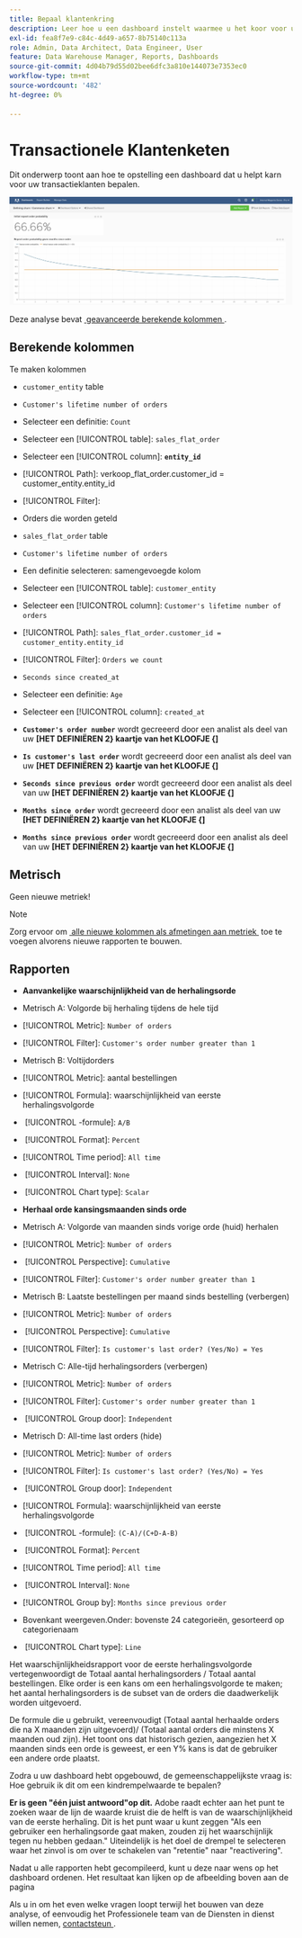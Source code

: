 ```yaml
---
title: Bepaal klantenkring
description: Leer hoe u een dashboard instelt waarmee u het koor voor uw klanten van de transactie kunt definiëren.
exl-id: fea8f7e9-c84c-4d49-a657-8b75140c113a
role: Admin, Data Architect, Data Engineer, User
feature: Data Warehouse Manager, Reports, Dashboards
source-git-commit: 4d04b79d55d02bee6dfc3a810e144073e7353ec0
workflow-type: tm+mt
source-wordcount: '482'
ht-degree: 0%

---
```


# Transactionele Klantenketen

Dit onderwerp toont aan hoe te opstelling een dashboard dat u helpt karn voor uw transactieklanten bepalen.

![&#x200B; Klantkurn dashboard die klaringstarief en behoudmetriek tonen &#x200B;](../../assets/churn-deashboard.png)

Deze analyse bevat [&#x200B; geavanceerde berekende kolommen &#x200B;](../data-warehouse-mgr/adv-calc-columns.md).

## Berekende kolommen

Te maken kolommen

* `customer_entity` table
* `Customer's lifetime number of orders`
* Selecteer een definitie: `Count`
* Selecteer een [!UICONTROL table]: `sales_flat_order`
* Selecteer een [!UICONTROL column]: **`entity_id`**
* [!UICONTROL Path]: verkoop_flat_order.customer_id = customer_entity.entity_id
* [!UICONTROL Filter]:
* Orders die worden geteld

* `sales_flat_order` table
* `Customer's lifetime number of orders`
* Een definitie selecteren: samengevoegde kolom
* Selecteer een [!UICONTROL table]: `customer_entity`
* Selecteer een [!UICONTROL column]: `Customer's lifetime number of orders`
* [!UICONTROL Path]: `sales_flat_order.customer_id = customer_entity.entity_id`
* [!UICONTROL Filter]: `Orders we count`

* `Seconds since created_at`
* Selecteer een definitie: `Age`
* Selecteer een [!UICONTROL column]: `created_at`

* **`Customer's order number`** wordt gecreeerd door een analist als deel van uw **[HET DEFINIËREN 2&rbrace; kaartje van het KLOOFJE &lbrace;]**
* **`Is customer's last order`** wordt gecreeerd door een analist als deel van uw **[HET DEFINIËREN 2&rbrace; kaartje van het KLOOFJE &lbrace;]**
* **`Seconds since previous order`** wordt gecreeerd door een analist als deel van uw **[HET DEFINIËREN 2&rbrace; kaartje van het KLOOFJE &lbrace;]**
* **`Months since order`** wordt gecreeerd door een analist als deel van uw **[HET DEFINIËREN 2&rbrace; kaartje van het KLOOFJE &lbrace;]**
* **`Months since previous order`** wordt gecreeerd door een analist als deel van uw **[HET DEFINIËREN 2&rbrace; kaartje van het KLOOFJE &lbrace;]**

## Metrisch

Geen nieuwe metriek!

>[!NOTE]
>
>Zorg ervoor om [&#x200B; alle nieuwe kolommen als afmetingen aan metriek &#x200B;](../data-warehouse-mgr/manage-data-dimensions-metrics.md) toe te voegen alvorens nieuwe rapporten te bouwen.

## Rapporten

* **Aanvankelijke waarschijnlijkheid van de herhalingsorde**
* Metrisch A: Volgorde bij herhaling tijdens de hele tijd
* [!UICONTROL Metric]: `Number of orders`
* [!UICONTROL Filter]: `Customer's order number greater than 1`

* Metrisch B: Voltijdorders
* [!UICONTROL Metric]: aantal bestellingen

* [!UICONTROL Formula]: waarschijnlijkheid van eerste herhalingsvolgorde
* &#x200B;
  [!UICONTROL -formule]: `A/B`
* &#x200B;
  [!UICONTROL Format]: `Percent`

* [!UICONTROL Time period]: `All time`
* &#x200B;
  [!UICONTROL Interval]: `None`
* &#x200B;
  [!UICONTROL Chart type]: `Scalar`

* **Herhaal orde kansingsmaanden sinds orde**
* Metrisch A: Volgorde van maanden sinds vorige orde (huid) herhalen
* [!UICONTROL Metric]: `Number of orders`
* &#x200B;
  [!UICONTROL Perspective]: `Cumulative`
* [!UICONTROL Filter]: `Customer's order number greater than 1`

* Metrisch B: Laatste bestellingen per maand sinds bestelling (verbergen)
* [!UICONTROL Metric]: `Number of orders`
* &#x200B;
  [!UICONTROL Perspective]: `Cumulative`
* [!UICONTROL Filter]: `Is customer's last order? (Yes/No) = Yes`

* Metrisch C: Alle-tijd herhalingsorders (verbergen)
* [!UICONTROL Metric]: `Number of orders`
* [!UICONTROL Filter]: `Customer's order number greater than 1`

* &#x200B;
  [!UICONTROL Group door]: `Independent`

* Metrisch D: All-time last orders (hide)
* [!UICONTROL Metric]: `Number of orders`
* [!UICONTROL Filter]: `Is customer's last order? (Yes/No) = Yes`

* &#x200B;
  [!UICONTROL Group door]: `Independent`

* [!UICONTROL Formula]: waarschijnlijkheid van eerste herhalingsvolgorde
* &#x200B;
  [!UICONTROL -formule]: `(C-A)/(C+D-A-B)`
* &#x200B;
  [!UICONTROL Format]: `Percent`

* [!UICONTROL Time period]: `All time`
* &#x200B;
  [!UICONTROL Interval]: `None`
* [!UICONTROL Group by]: `Months since previous order`
* Bovenkant weergeven.Onder: bovenste 24 categorieën, gesorteerd op categorienaam

* &#x200B;
  [!UICONTROL Chart type]: `Line`

Het waarschijnlijkheidsrapport voor de eerste herhalingsvolgorde vertegenwoordigt de Totaal aantal herhalingsorders / Totaal aantal bestellingen. Elke order is een kans om een herhalingsvolgorde te maken; het aantal herhalingsorders is de subset van de orders die daadwerkelijk worden uitgevoerd.

De formule die u gebruikt, vereenvoudigt (Totaal aantal herhaalde orders die na X maanden zijn uitgevoerd)/ (Totaal aantal orders die minstens X maanden oud zijn). Het toont ons dat historisch gezien, aangezien het X maanden sinds een orde is geweest, er een Y% kans is dat de gebruiker een andere orde plaatst.

Zodra u uw dashboard hebt opgebouwd, de gemeenschappelijkste vraag is: Hoe gebruik ik dit om een kindrempelwaarde te bepalen?

**Er is geen &quot;één juist antwoord&quot;op dit.** Adobe raadt echter aan het punt te zoeken waar de lijn de waarde kruist die de helft is van de waarschijnlijkheid van de eerste herhaling. Dit is het punt waar u kunt zeggen &quot;Als een gebruiker een herhalingsorde gaat maken, zouden zij het waarschijnlijk tegen nu hebben gedaan.&quot; Uiteindelijk is het doel de drempel te selecteren waar het zinvol is om over te schakelen van &quot;retentie&quot; naar &quot;reactivering&quot;.

Nadat u alle rapporten hebt gecompileerd, kunt u deze naar wens op het dashboard ordenen. Het resultaat kan lijken op de afbeelding boven aan de pagina

Als u in om het even welke vragen loopt terwijl het bouwen van deze analyse, of eenvoudig het Professionele team van de Diensten in dienst willen nemen, [&#x200B; contactsteun &#x200B;](https://experienceleague.adobe.com/docs/commerce-knowledge-base/kb/troubleshooting/miscellaneous/mbi-service-policies.html).
